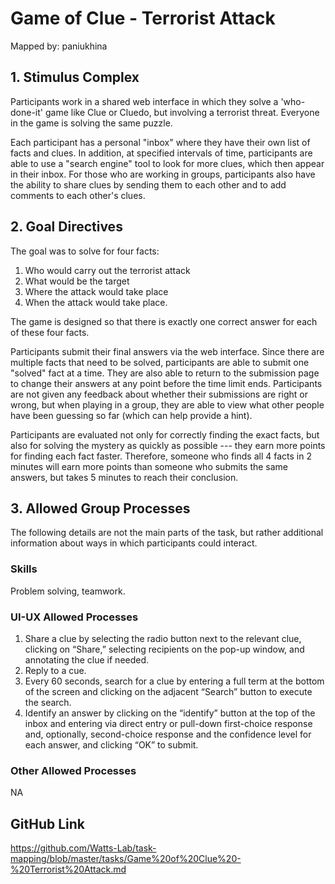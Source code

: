 # Game of Clue - Terrorist Attack

Mapped by: paniukhina 

## 1. Stimulus Complex 
Participants work in a shared web interface in which they solve a 'who-done-it' game like Clue or Cluedo, but involving a terrorist threat. Everyone in the game is solving the same puzzle.

Each participant has a personal "inbox" where they have their own list of facts and clues. In addition, at specified intervals of time, participants are able to use a "search engine" tool to look for more clues, which then appear in their inbox. For those who are working in groups, participants also have the ability to share clues by sending them to each other and to add comments to each other's clues.

## 2. Goal Directives 
The goal was to solve for four facts:

1. Who would carry out the terrorist attack
2. What would be the target
3. Where the attack would take place
4. When the attack would take place.

The game is designed so that there is exactly one correct answer for each of these four facts.

Participants submit their final answers via the web interface. Since there are multiple facts that need to be solved, participants are able to submit one "solved" fact at a time. They are also able to return to the submission page to change their answers at any point before the time limit ends. Participants are not given any feedback about whether their submissions are right or wrong, but when playing in a group, they are able to view what other people have been guessing so far (which can help provide a hint).

Participants are evaluated not only for correctly finding the exact facts, but also for solving the mystery as quickly as possible --- they earn more points for finding each fact faster. Therefore, someone who finds all 4 facts in 2 minutes will earn more points than someone who submits the same answers, but takes 5 minutes to reach their conclusion.

## 3. Allowed Group Processes 
The following details are not the main parts of the task, but rather additional information about ways in which participants could interact.

### Skills 
Problem solving, teamwork.

### UI-UX Allowed Processes
1. Share a clue by selecting the radio button next to the relevant clue, clicking on “Share,” selecting recipients on the pop-up window, and annotating the clue if needed.
2. Reply to a cue.
3. Every 60 seconds, search for a clue by entering a full term at the bottom of the screen and clicking on the adjacent “Search” button to execute the search.
4. Identify an answer by clicking on the “identify” button at the top of the inbox and entering via direct entry or pull-down first-choice response and, optionally, second-choice response and the confidence level for each answer, and clicking “OK” to submit.

### Other Allowed Processes
NA

## GitHub Link 
https://github.com/Watts-Lab/task-mapping/blob/master/tasks/Game%20of%20Clue%20-%20Terrorist%20Attack.md
